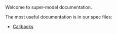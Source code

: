 Welcome to super-model documentation.

The most useful documentation is in our spec files:

 * [Callbacks](spec/callbacks_spec.html)